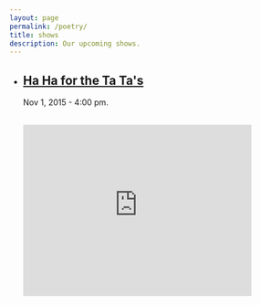 ```yaml
---
layout: page
permalink: /poetry/
title: shows
description: Our upcoming shows.
---
```


<ul class="post-list">
  <li>
    <h2><a class="poem-title" href="https://www.facebook.com/events/1773491686211350/">Ha Ha for the Ta Ta's</a></h2>
    <p class="post-meta">Nov 1, 2015 - 4:00 pm.</p><br />
    <iframe src="https://www.google.com/maps/embed?pb=!1m18!1m12!1m3!1d3308.7305895148984!2d-84.45668788478702!3d33.97376348062736!2m3!1f0!2f0!3f0!3m2!1i1024!2i768!4f13.1!3m3!1m2!1s0x88f5126fa2058347%3A0xb24a43866aac7d21!2s3499+Robinson+Rd%2C+Marietta%2C+GA+30068!5e0!3m2!1sen!2sus!4v1445715506015" width="400" height="300" frameborder="0" style="border:0" allowfullscreen></iframe>
    <p class="post-meta"></p>
  </li>
</ul>
